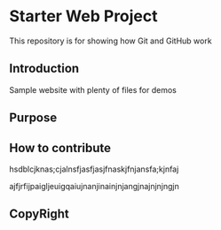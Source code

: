 # Starter Web Project

This repository is for showing how Git and GitHub work

## Introduction

Sample website with plenty of files for demos

## Purpose

## How to contribute

hsdblcjknas;cjalnsfjasfjasjfnaskjfnjansfa;kjnfaj


ajfjrfijpaigljeuigqaiujnanjinainjnjangjnajnjnjngjn

## CopyRight